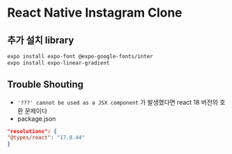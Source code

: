 # React Native Instagram Clone

## 추가 설치 library

```bash
expo install expo-font @expo-google-fonts/inter
expo install expo-linear-gradient
```

## Trouble Shouting

- `'???' cannot be used as a JSX component` 가 발생했다면 react 18 버전의 호환 문제이다
- package.json

```json
"resolutions": {
"@types/react": "17.0.44"
}
```